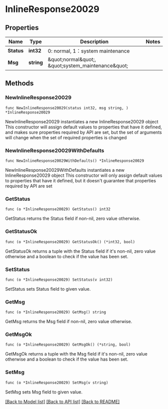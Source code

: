 # InlineResponse20029

## Properties

Name | Type | Description | Notes
------------ | ------------- | ------------- | -------------
**Status** | **int32** | 0: normal, 1：system maintenance | 
**Msg** | **string** | \&quot;normal\&quot;, \&quot;system_maintenance\&quot; | 

## Methods

### NewInlineResponse20029

`func NewInlineResponse20029(status int32, msg string, ) *InlineResponse20029`

NewInlineResponse20029 instantiates a new InlineResponse20029 object
This constructor will assign default values to properties that have it defined,
and makes sure properties required by API are set, but the set of arguments
will change when the set of required properties is changed

### NewInlineResponse20029WithDefaults

`func NewInlineResponse20029WithDefaults() *InlineResponse20029`

NewInlineResponse20029WithDefaults instantiates a new InlineResponse20029 object
This constructor will only assign default values to properties that have it defined,
but it doesn't guarantee that properties required by API are set

### GetStatus

`func (o *InlineResponse20029) GetStatus() int32`

GetStatus returns the Status field if non-nil, zero value otherwise.

### GetStatusOk

`func (o *InlineResponse20029) GetStatusOk() (*int32, bool)`

GetStatusOk returns a tuple with the Status field if it's non-nil, zero value otherwise
and a boolean to check if the value has been set.

### SetStatus

`func (o *InlineResponse20029) SetStatus(v int32)`

SetStatus sets Status field to given value.


### GetMsg

`func (o *InlineResponse20029) GetMsg() string`

GetMsg returns the Msg field if non-nil, zero value otherwise.

### GetMsgOk

`func (o *InlineResponse20029) GetMsgOk() (*string, bool)`

GetMsgOk returns a tuple with the Msg field if it's non-nil, zero value otherwise
and a boolean to check if the value has been set.

### SetMsg

`func (o *InlineResponse20029) SetMsg(v string)`

SetMsg sets Msg field to given value.



[[Back to Model list]](../README.md#documentation-for-models) [[Back to API list]](../README.md#documentation-for-api-endpoints) [[Back to README]](../README.md)


